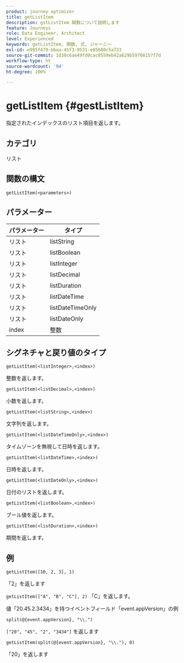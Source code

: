 ```yaml
---
product: journey optimizer
title: getListItem
description: gstListItem 関数について説明します
feature: Journeys
role: Data Engineer, Architect
level: Experienced
keywords: getListItem, 関数, 式, ジャーニー
exl-id: e995f479-bbaa-45f3-9531-e05680c5a723
source-git-commit: 1d30c6ae49fd0cac0559eb42a629b59708157f7d
workflow-type: ht
source-wordcount: '94'
ht-degree: 100%

---
```


# getListItem {#gestListItem}

指定されたインデックスのリスト項目を返します。

## カテゴリ

リスト

## 関数の構文

`getListItem(<parameters>)`

## パラメーター

| パラメーター | タイプ |
|-----------|------------------|
| リスト | listString |
| リスト | listBoolean |
| リスト | listInteger |
| リスト | listDecimal |
| リスト | listDuration |
| リスト | listDateTime |
| リスト | listDateTimeOnly |
| リスト | listDateOnly |
| index | 整数 |

## シグネチャと戻り値のタイプ

`getListItem(<listInteger>,<index>)`

整数を返します。

`getListItem(<listDecimal>,<index>)`

小数を返します。

`getListItem(<listString>,<index>)`

文字列を返します。

`getListItem(<listDateTimeOnly>,<index>)`

タイムゾーンを無視して日時を返します。

`getListItem(<listDateTime>,<index>)`

日時を返します。

`getListItem(<listDateOnly>,<index>)`

日付のリストを返します。

`getListItem(<listBoolean>,<index>)`

ブール値を返します。

`getListItem(<listDuration>,<index>)`

期間を返します。

## 例

`getListItem([10, 2, 3], 1)`

「2」を返します

`getListItem(["A", "B", "C"], 2)`
「C」を返します。

値「20.45.2.3434」を持つイベントフィールド「event.appVersion」の例

`split(@{event.appVersion}, "\\.")`

`["20", "45", "2", "3434"]` を返します

`getListItem(split(@{event.appVersion}, "\\."), 0)`

「20」を返します
